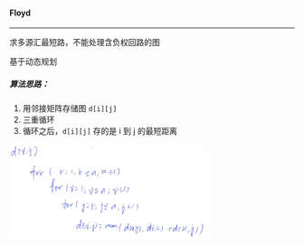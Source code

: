 #### Floyd

------------

求多源汇最短路，不能处理含负权回路的图

基于动态规划

##### 算法思路：

1. 用邻接矩阵存储图   ```d[i][j]```
2. 三重循环
3. 循环之后，```d[i][j]``` 存的是 i 到 j 的最短距离 

<img src="https://raw.githubusercontent.com/DaoZuQieXing/Learn/main/img/算法基础课/算法基础课第三讲：搜索与图论/floyd算法.png" alt="system call" style="max-width: 70%">

